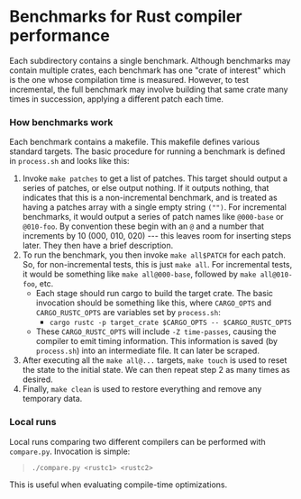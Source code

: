 # Benchmarks for Rust compiler performance

Each subdirectory contains a single benchmark. Although benchmarks may
contain multiple crates, each benchmark has one "crate of interest"
which is the one whose compilation time is measured. However, to test
incremental, the full benchmark may involve building that same crate
many times in succession, applying a different patch each time.

### How benchmarks work

Each benchmark contains a makefile. This makefile defines various
standard targets. The basic procedure for running a benchmark is defined
in `process.sh` and looks like this:

1. Invoke `make patches` to get a list of patches. This target should
   output a series of patches, or else output nothing. If it outputs nothing,
   that indicates that this is a non-incremental benchmark, and is treated
   as having a patches array with a single empty string `("")`. For incremental
   benchmarks, it would output a series of patch names like `@000-base` or
   `@010-foo`. By convention these begin with an `@` and a number that increments
   by 10 (000, 010, 020) --- this leaves room for inserting steps later. They
   then have a brief description. 
2. To run the benchmark, you then invoke `make all$PATCH` for each patch.
   So, for non-incremental tests, this is just `make all`. For incremental tests,
   it would be something like `make all@000-base`, followed by `make all@010-foo`, etc.
   - Each stage should run cargo to build the target crate. The basic
     invocation should be something like this, where `CARGO_OPTS` and
     `CARGO_RUSTC_OPTS` are variables set by `process.sh`:
     - `cargo rustc -p target_crate $CARGO_OPTS -- $CARGO_RUSTC_OPTS`
   - These `CARGO_RUSTC_OPTS` will include `-Z time-passes`, causing the compiler to
     emit timing information. This information is saved (by `process.sh`) into an intermediate
     file. It can later be scraped.
3. After executing all the `make all@...` targets, `make touch` is used to reset the state
   to the initial state. We can then repeat step 2 as many times as desired.
4. Finally, `make clean` is used to restore everything and remove any temporary data.

### Local runs

Local runs comparing two different compilers can be performed with
`compare.py`. Invocation is simple:

> `./compare.py <rustc1> <rustc2>`

This is useful when evaluating compile-time optimizations.

